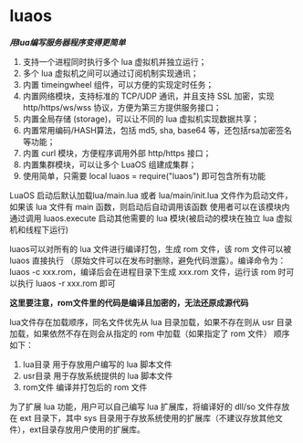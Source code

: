 # luaos

***用lua编写服务器程序变得更简单***

1. 支持一个进程同时执行多个 lua 虚拟机并独立运行；
2. 多个 lua 虚拟机之间可以通过订阅机制实现通讯；
3. 内置 timeingwheel 组件，可以方便的实现定时任务；
4. 内置网络模块，支持标准的 TCP/UDP 通讯，并且支持 SSL 加密，实现 http/https/ws/wss 协议，方便为第三方提供服务接口；
5. 内置全局存储 (storage)，可以让不同的 lua 虚拟机实现数据共享；
6. 内置常用编码/HASH算法，包括 md5, sha, base64 等，还包括rsa加密签名等功能；
7. 内置 curl 模块，方便程序调用外部 http/https 接口；
8. 内置集群模块，可以让多个 LuaOS 组建成集群；
9. 使用简单，只需要 local luaos = require("luaos") 即可包含所有功能

LuaOS 启动后默认加载lua/main.lua 或者 lua/main/init.lua 文件作为启动文件，如果该 lua 文件有 main 函数，则启动后自动调用该函数
使用者可以在该模块内通过调用 luaos.execute 启动其他需要的 lua 模块(被启动的模块在独立 lua 虚拟机和线程下运行)

luaos可以对所有的 lua 文件进行编译打包，生成 rom 文件，该 rom 文件可以被 luaos 直接执行 （原始文件可以在发布时删除，避免代码泄露）。编译命令为：luaos -c xxx.rom，编译后会在进程目录下生成 xxx.rom 文件，运行该 rom 时可以执行 luaos -r xxx.rom 即可

**这里要注意，rom文件里的代码是编译且加密的，无法还原成源代码**

lua文件存在加载顺序，同名文件优先从 lua 目录加载，如果不存在则从 usr 目录加载，如果依然不存在则会从指定的 rom 中加载（如果指定了 rom 文件）
顺序如下：
1. lua目录  用于存放用户编写的 lua 脚本文件
2. usr目录  用于存放系统提供的 lua 脚本文件
3. rom文件  编译并打包后的 rom 文件

为了扩展 lua 功能，用户可以自己编写 lua 扩展库，将编译好的 dll/so 文件存放在 ext 目录下，其中 sys 目录用于存放系统使用的扩展库（不建议存放其他文件），ext目录存放用户使用的扩展库。
